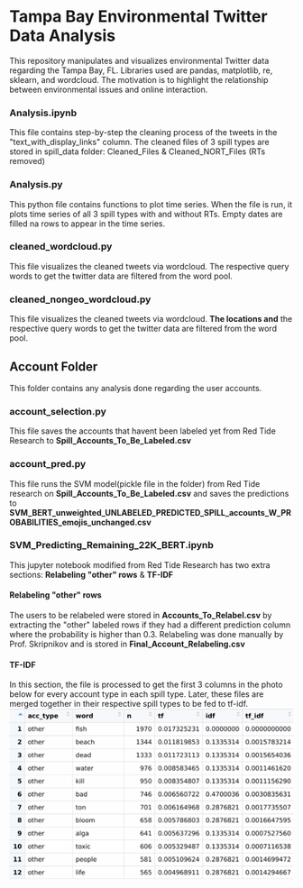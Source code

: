# Tampa Bay Environmental Twitter Data Analysis
This repository manipulates and visualizes environmental Twitter data regarding the Tampa Bay, FL. Libraries used are pandas, matplotlib, re, sklearn, and wordcloud. The motivation is to highlight the relationship between environmental issues and online interaction.

### Analysis.ipynb
This file contains step-by-step the cleaning process of the tweets in the "text_with_display_links" column. The cleaned files of 3 spill types are stored in spill_data folder: Cleaned_Files & Cleaned_NORT_Files (RTs removed)

### Analysis.py
This python file contains functions to plot time series. When the file is run, it plots time series of all 3 spill types with and without RTs. Empty dates are filled na rows to appear in the time series.

### cleaned_wordcloud.py
This file visualizes the cleaned tweets via wordcloud. The respective query words to get the twitter data are filtered from the word pool.

### cleaned_nongeo_wordcloud.py
This file visualizes the cleaned tweets via wordcloud. **The locations and** the respective query words to get the twitter data are filtered from the word pool.

## Account Folder
This folder contains any analysis done regarding the user accounts. 

### account_selection.py
This file saves the accounts that havent been labeled yet from Red Tide Research to **Spill_Accounts_To_Be_Labeled.csv** 

### account_pred.py
This file runs the SVM model(pickle file in the folder) from Red Tide research on **Spill_Accounts_To_Be_Labeled.csv** and saves the predictions to **SVM_BERT_unweighted_UNLABELED_PREDICTED_SPILL_accounts_W_PROBABILITIES_emojis_unchanged.csv**

### SVM_Predicting_Remaining_22K_BERT.ipynb
This jupyter notebook modified from Red Tide Research has two extra sections: **Relabeling "other" rows** & **TF-IDF**
#### Relabeling "other" rows
The users to be relabeled were stored in **Accounts_To_Relabel.csv** by extracting the "other" labeled rows if they had a different prediction column where the probability is higher than 0.3. Relabeling was done manually by Prof. Skripnikov and is stored in **Final_Account_Relabeling.csv**
#### TF-IDF
In this section, the file is processed to get the first 3 columns in the photo below for every account type in each spill type. Later, these files are merged together in their respective spill types to be fed to tf-idf.
![tf-idf](Account/tf_idf/tf-idf.png)

